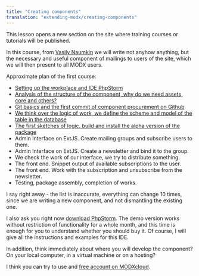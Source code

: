 ```yaml
---
title: "Creating components"
translation: "extending-modx/creating-components"
---
```


This lesson opens a new section on the site where training courses or tutorials will be published.

In this course, from [Vasily Naumkin](https://github.com/bezumkin) we will write not anyhow anything, but the necessary and useful component of mailings to users of the site, which we will then present to all MODX users.

Approximate plan of the first course:

- [Setting up the workplace and IDE PhpStorm](extending-modx/creating-components/customize-the-workplace)
- [Analysis of the structure of the component, why do we need assets, core and others?](extending-modx/creating-components/component-structure)
- [Git basics and the first commit of component procurement on Github](extending-modx/creating-components/git-basics)
- [We think over the logic of work, we define the scheme and model of the table in the database](extending-modx/creating-components/work-logic)
- [The first sketches of logic, build and install the alpha version of the package](extending-modx/creating-components/package-build)
- Admin Interface on ExtJS. Create mailing groups and subscribe users to them.
- Admin Interface on ExtJS. Create a newsletter and bind it to the group.
- We check the work of our interface, we try to distribute something.
- The front end. Snippet output of available subscriptions to the user.
- The front end. Work with the subscription and unsubscribe from the newsletter.
- Testing, package assembly, completion of works.

I say right away - the list is inaccurate, everything can change 10 times, since we are writing a new component, and not dismantling the existing one.

I also ask you right now [download PhpStorm](http://www.jetbrains.com/phpstorm/download/). The demo version works without restriction of functionality for a whole month, and this time is enough for you to understand whether you should buy it.
Of course, I will give all the instructions and examples for this IDE.

In addition, think immediately about where you will develop the component? On your local computer, in a virtual machine or on a hosting?

I think you can try to use and [free account on MODXcloud](https://modxcloud.com/signup/lab-account.html).
